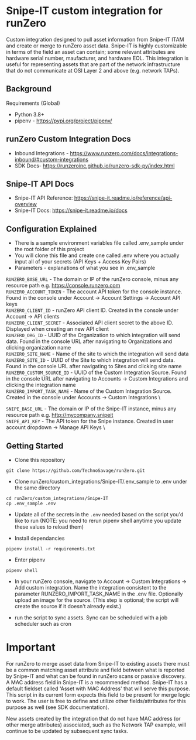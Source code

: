 # Snipe-IT custom integration for runZero
Custom integration designed to pull asset information from Snipe-IT ITAM and create or merge to runZero asset data. Snipe-IT is highly customizable in terms of the field an asset can contain; some relevant attributes are hardware serial number, maufacturer, and hardware EOL. This integration is useful for representing assets that are part of the network infrastructure that do not communicate at OSI Layer 2 and above (e.g. network TAPs).

## Background

Requirements (Global)

- Python 3.8+
- pipenv - https://pypi.org/project/pipenv/

## runZero Custom Integration Docs

- Inbound Integrations - https://www.runzero.com/docs/integrations-inbound/#custom-integrations
- SDK Docs- https://runzeroinc.github.io/runzero-sdk-py/index.html

## Snipe-IT API Docs

- Snipe-IT API Reference: https://snipe-it.readme.io/reference/api-overview
- Snipe-IT Docs: https://snipe-it.readme.io/docs

## Configuration Explained

- There is a sample environment variables file called .env_sample under the root folder of this project
- You will clone this file and create one called .env where you actually input all of your secrets (API Keys + Access Key Pairs)
- Parameters - explanations of what you see in .env_sample

`RUNZERO_BASE_URL` - The domain or IP of the runZero console, minus any resource path e.g. https://console.runzero.com \
`RUNZERO_ACCOUNT_TOKEN` - The account API token for the console instance. Found in the console under Account -> Account Settings -> Account API keys \
`RUNZERO_CLIENT_ID` - runZero API client ID. Created in the console under Account -> API clients \
`RUNZERO_CLIENT_SECRET` - Associated API client secret to the above ID. Displayed when creating an new API client \
`RUNZERO_ORG_ID` - UUID of the Organization to which integration will send data. Found in the console URL after navigating to Organizations and clicking organization name \
`RUNZERO_SITE_NAME` - Name of the site to which the integration will send data\
`RUNZERO_SITE_ID` - UUID of the Site to which integration will send data. Found in the console URL after navigating to Sites and clicking site name \
`RUNZERO_CUSTOM_SOURCE_ID` - UUID of the Custom Integration Source. Found in the console URL after navigating to Accounts -> Custom Integrations and clicking the integration name \
`RUNZERO_IMPORT_TASK_NAME` - Name of the Custom Integration Source. Created in the console under Accounts -> Custom Integrations \

`SNIPE_BASE_URL` - The domain or IP of the Snipe-IT instance, minus any resource path e.g. http://mycompany.snipeit \
`SNIPE_API_KEY` - The API token for the Snipe instance. Created in user account dropdown -> Manage API Keys \

## Getting Started

- Clone this repository

```
git clone https://github.com/TechnoSavage/runZero.git
```

- Clone runZero/custom_integrations/Snipe-IT/.env_sample to .env under the same directory

```
cd runZero/custom_integrations/Snipe-IT
cp .env_sample .env
```

- Update all of the secrets in the `.env` needed based on the script you'd like to run (NOTE: you need to rerun pipenv shell anytime you update these  values to reload them)

- Install dependancies

```
pipenv install -r requirements.txt
```

- Enter pipenv

```
pipenv shell
```
- In your runZero console, navigate to Account -> Custom Integrations -> Add custom integration. Name the integration consistent to the parameter RUNZERO_IMPORT_TASK_NAME in the .env file. Optionally upload an image for the source. 
(This step is optional; the script will create the source if it doesn't already exist.)

- run the script to sync assets. Sync can be scheduled with a job scheduler such as cron

# Important

For runZero to merge asset data from Snipe-IT to existing assets there must be a common matching asset attribute and field between what is reported by Snipe-IT and what can be found in runZero scans or passive discovery. A MAC address field in Snipe-IT is a recommended method. Snipe-IT has a default fieldset called 'Asset with MAC Address' that will serve this purpose. This script in its current form expects this field to be present for merge logic to work. The user is free to define and utilize other fields/attributes for this purpose as well (see SDK documentation).

New assets created by the integration that do not have MAC address (or other merge attributes) associated, such as the Network TAP example, will continue to be updated by subsequent sync tasks.